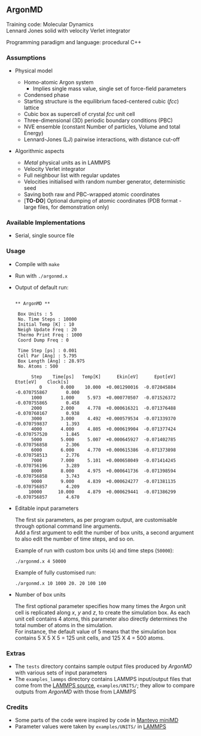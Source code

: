 ## ArgonMD

Training code: Molecular Dynamics  
Lennard Jones solid with velocity Verlet integrator  

Programming paradigm and language: procedural C++


### Assumptions

* Physical model
  * Homo-atomic Argon system
    * Implies single mass value, single set of force-field parameters
  * Condensed phase
  * Starting structure is the equilibrium faced-centered cubic (*fcc*) lattice
  * Cubic box as supercell of crystal *fcc* unit cell
  * Three-dimensional (3D) periodic boundary conditions (PBC)
  * NVE ensemble (constant Number of particles, Volume and total Energy)
  * Lennard-Jones (LJ) pairwise interactions, with distance cut-off

* Algorithmic aspects
  * *Metal* physical units as in LAMMPS
  * Velocity Verlet integrator
  * Full neighbour list with regular updates
  * Velocities initialised with random number generator, deterministic seed
  * Saving both raw and PBC-wrapped atomic coordinates
  * [**TO-DO**] Optional dumping of atomic coordinates (PDB format - large files, for demonstration only)


### Available Implementations
* Serial, single source file


### Usage

* Compile with `make`

* Run with `./argonmd.x`

* Output of default run: 

  ```
  
  ** ArgonMD **
  
   Box Units : 5
   No. Time Steps : 10000
   Initial Temp [K] : 10
   Neigh Update Freq : 20
   Thermo Print Freq : 1000
   Coord Dump Freq : 0
  
   Time Step [ps] : 0.001
   Cell Par [Ang] : 5.795
   Box Length [Ang] : 28.975
   No. Atoms : 500
  
        Step    Time[ps]   Temp[K]      Ekin[eV]      Epot[eV]      Etot[eV]    Clock[s]
           0       0.000    10.000  +0.001290016  -0.072045884  -0.070755867       0.000
        1000       1.000     5.973  +0.000770507  -0.071526372  -0.070755865       0.458
        2000       2.000     4.778  +0.000616321  -0.071376488  -0.070760167       0.938
        3000       3.000     4.492  +0.000579534  -0.071339370  -0.070759837       1.393
        4000       4.000     4.805  +0.000619904  -0.071377424  -0.070757520       1.845
        5000       5.000     5.007  +0.000645927  -0.071402785  -0.070756858       2.306
        6000       6.000     4.770  +0.000615386  -0.071373898  -0.070758513       2.776
        7000       7.000     5.101  +0.000658049  -0.071414245  -0.070756196       3.289
        8000       8.000     4.975  +0.000641736  -0.071398594  -0.070756858       3.743
        9000       9.000     4.839  +0.000624277  -0.071381135  -0.070756857       4.209
       10000      10.000     4.879  +0.000629441  -0.071386299  -0.070756857       4.670
  ```

* Editable input parameters

  The first six parameters, as per program output, are customisable through optional command line arguments.  
  Add a first argument to edit the number of box units, a second argument to also edit the number of time steps, and so on.  

  Example of run with custom box units (`4`) and time steps (`50000`):
  ```
  ./argonmd.x 4 50000
  ```

  Example of fully customised run:
  ```
  ./argonmd.x 10 1000 20. 20 100 100
  ```

* Number of box units
  
  The first optional parameter specifies how many times the Argon unit cell is replicated along *x*, *y* and *z*, to create the simulation box.  As each unit cell contains 4 atoms, this parameter also directly determines the total number of atoms in the simulation.  
  For instance, the default value of 5 means that the simulation box contains 5 X 5 X 5 = 125 unit cells, and 125 X 4 = 500 atoms.


### Extras
* The `tests` directory contains sample output files produced by *ArgonMD* with various sets of input parameters
* The `examples_lammps` directory contains LAMMPS input/output files that come from the [LAMMPS source](https://github.com/lammps/lammps), `examples/UNITS/`;  they allow to compare outputs from *ArgonMD* with those from LAMMPS


### Credits
* Some parts of the code were inspired by code in [Mantevo miniMD](https://github.com/Mantevo/miniMD)
* Parameter values were taken by `examples/UNITS/` in [LAMMPS](https://github.com/lammps/lammps)
